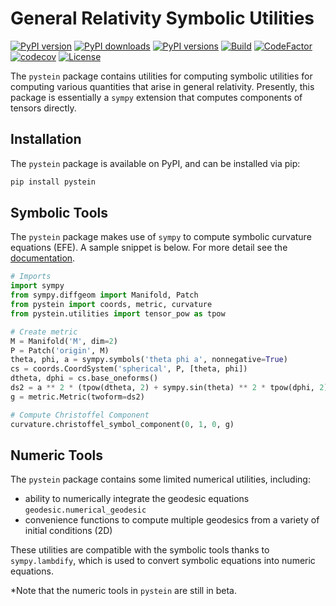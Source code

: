 # General Relativity Symbolic Utilities

[![PyPI version](https://img.shields.io/pypi/v/pystein)](https://pypi.org/project/pystein/)
[![PyPI downloads](https://img.shields.io/pypi/dm/pystein)](https://pypi.org/project/pystein/)
[![PyPI versions](https://img.shields.io/pypi/pyversions/pystein)](https://pypi.org/project/pystein/)
[![Build](https://github.com/JWKennington/pynstein/actions/workflows/build.yml/badge.svg)](https://github.com/JWKennington/pynstein/actions/workflows/build.yml)
[![CodeFactor](https://www.codefactor.io/repository/github/jwkennington/pystein/badge)](https://www.codefactor.io/repository/github/jwkennington/pystein)
[![codecov](https://codecov.io/gh/JWKennington/pystein/branch/main/graph/badge.svg?token=2XRgGH05zb)](https://codecov.io/gh/JWKennington/pystein)
[![License](https://img.shields.io/pypi/l/pystein?color=magenta)](https://pypi.org/project/pystein/)


The `pystein` package contains utilities for computing symbolic utilities for computing various 
quantities that arise in general relativity. Presently, this package is essentially a `sympy` extension that computes 
components of tensors directly.


## Installation

The `pystein` package is available on PyPI, and can be installed via pip:

```bash
pip install pystein
```

## Symbolic Tools

The `pystein` package makes use of `sympy` to compute symbolic curvature equations (EFE). A sample
snippet is below. For more detail see the [documentation](https://pystein.readthedocs.io/en/latest/).

```python
# Imports
import sympy
from sympy.diffgeom import Manifold, Patch
from pystein import coords, metric, curvature
from pystein.utilities import tensor_pow as tpow

# Create metric
M = Manifold('M', dim=2)
P = Patch('origin', M)
theta, phi, a = sympy.symbols('theta phi a', nonnegative=True)
cs = coords.CoordSystem('spherical', P, [theta, phi])
dtheta, dphi = cs.base_oneforms()
ds2 = a ** 2 * (tpow(dtheta, 2) + sympy.sin(theta) ** 2 * tpow(dphi, 2))
g = metric.Metric(twoform=ds2)

# Compute Christoffel Component
curvature.christoffel_symbol_component(0, 1, 0, g)
```






## Numeric Tools

The `pystein` package contains some limited numerical utilities, including:

- ability to numerically integrate the geodesic equations `geodesic.numerical_geodesic`
- convenience functions to compute multiple geodesics from a variety of initial conditions (2D)

These utilities are compatible with the symbolic tools thanks to `sympy.lambdify`, which is used to convert symbolic
equations into numeric equations.

*Note that the numeric tools in `pystein` are still in beta.

